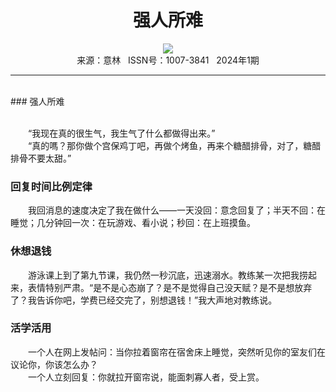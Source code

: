 # <center>强人所难</center>

<div align=center><img src="http://fslib.vip.qikan.cn/img.ashx?key=%d7%f7%d5%df%a3%ba"></div>

<center>来源：意林   ISSN号：1007-3841   2024年1期</center>

* * *

<br>### 强人所难

  
<br>　　“我现在真的很生气，我生气了什么都做得出来。”  
　　“真的嗎？那你做个宫保鸡丁吧，再做个烤鱼，再来个糖醋排骨，对了，糖醋排骨不要太甜。”

### 回复时间比例定律

  
　　我回消息的速度决定了我在做什么——一天没回：意念回复了；半天不回：在睡觉；几分钟回一次：在玩游戏、看小说；秒回：在上班摸鱼。

### 休想退钱

  
　　游泳课上到了第九节课，我仍然一秒沉底，迅速溺水。教练某一次把我捞起来，表情特别严肃。“是不是心态崩了？是不是觉得自己没天赋？是不是想放弃了？我告诉你吧，学费已经交完了，别想退钱！”我大声地对教练说。

### 活学活用

  
　　一个人在网上发帖问：当你拉着窗帘在宿舍床上睡觉，突然听见你的室友们在议论你，你该怎么办？  
　　一个人立刻回复：你就拉开窗帘说，能面刺寡人者，受上赏。
